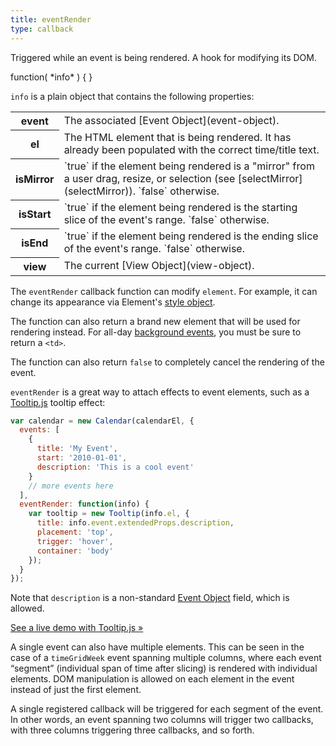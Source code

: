 ```yaml
---
title: eventRender
type: callback
---
```


Triggered while an event is being rendered. A hook for modifying its DOM.

<div class='spec' markdown='1'>
function( *info* ) { }
</div>

`info` is a plain object that contains the following properties:

<table>

<tr>
<th>event</th>
<td markdown='1'>
The associated [Event Object](event-object).
</td>
</tr>

<tr>
<th>el</th>
<td markdown='1'>
The HTML element that is being rendered. It has already been populated with the correct time/title text.
</td>
</tr>

<tr>
<th>isMirror</th>
<td markdown='1'>
`true` if the element being rendered is a "mirror" from a user drag, resize, or selection (see [selectMirror](selectMirror)). `false` otherwise.
</td>
</tr>

<tr>
<th>isStart</th>
<td markdown='1'>
`true` if the element being rendered is the starting slice of the event's range. `false` otherwise.
</td>
</tr>

<tr>
<th>isEnd</th>
<td markdown='1'>
`true` if the element being rendered is the ending slice of the event's range. `false` otherwise.
</td>
</tr>

<tr>
<th>view</th>
<td markdown='1'>
The current [View Object](view-object).
</td>
</tr>

</table>

The `eventRender` callback function can modify `element`. For example, it can change its appearance via Element's [style object](https://developer.mozilla.org/en-US/docs/Web/API/HTMLElement/style).

The function can also return a brand new element that will be used for rendering instead. For all-day [background events](background-events), you must be sure to return a `<td>`.

The function can also return `false` to completely cancel the rendering of the event.

`eventRender` is a great way to attach effects to event elements, such as a [Tooltip.js](https://popper.js.org/tooltip-examples.html) tooltip effect:

```js
var calendar = new Calendar(calendarEl, {
  events: [
    {
      title: 'My Event',
      start: '2010-01-01',
      description: 'This is a cool event'
    }
    // more events here
  ],
  eventRender: function(info) {
    var tooltip = new Tooltip(info.el, {
      title: info.event.extendedProps.description,
      placement: 'top',
      trigger: 'hover',
      container: 'body'
    });
  }
});
```

Note that `description` is a non-standard [Event Object](event-object) field, which is allowed.

[See a live demo with Tooltip.js &raquo;](event-tooltip-demo)

A single event can also have multiple elements. This can be seen in the case of a `timeGridWeek` event spanning multiple columns, where each event “segment” (individual span of time after slicing) is rendered with individual elements. DOM manipulation is allowed on each element in the event instead of just the first element.

A single registered callback will be triggered for each segment of the event. In other words, an event spanning two columns will trigger two callbacks, with three columns triggering three callbacks, and so forth.
